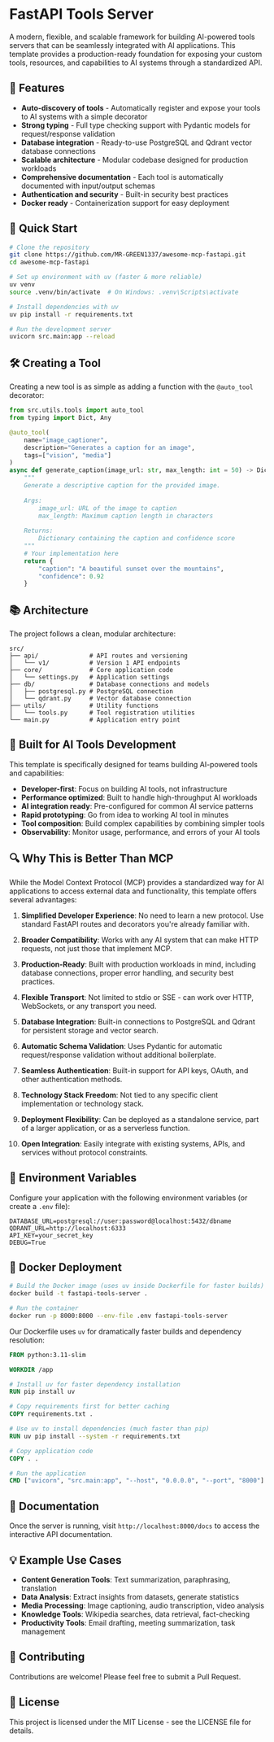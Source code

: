 # FastAPI Tools Server

A modern, flexible, and scalable framework for building AI-powered tools servers that can be seamlessly integrated with AI applications. This template provides a production-ready foundation for exposing your custom tools, resources, and capabilities to AI systems through a standardized API.

## 🚀 Features

- **Auto-discovery of tools** - Automatically register and expose your tools to AI systems with a simple decorator
- **Strong typing** - Full type checking support with Pydantic models for request/response validation
- **Database integration** - Ready-to-use PostgreSQL and Qdrant vector database connections
- **Scalable architecture** - Modular codebase designed for production workloads
- **Comprehensive documentation** - Each tool is automatically documented with input/output schemas
- **Authentication and security** - Built-in security best practices
- **Docker ready** - Containerization support for easy deployment

## 🔧 Quick Start

```bash
# Clone the repository
git clone https://github.com/MR-GREEN1337/awesome-mcp-fastapi.git
cd awesome-mcp-fastapi

# Set up environment with uv (faster & more reliable)
uv venv
source .venv/bin/activate  # On Windows: .venv\Scripts\activate

# Install dependencies with uv
uv pip install -r requirements.txt

# Run the development server
uvicorn src.main:app --reload
```

## 🛠️ Creating a Tool

Creating a new tool is as simple as adding a function with the `@auto_tool` decorator:

```python
from src.utils.tools import auto_tool
from typing import Dict, Any

@auto_tool(
    name="image_captioner", 
    description="Generates a caption for an image", 
    tags=["vision", "media"]
)
async def generate_caption(image_url: str, max_length: int = 50) -> Dict[str, Any]:
    """
    Generate a descriptive caption for the provided image.
    
    Args:
        image_url: URL of the image to caption
        max_length: Maximum caption length in characters
        
    Returns:
        Dictionary containing the caption and confidence score
    """
    # Your implementation here
    return {
        "caption": "A beautiful sunset over the mountains",
        "confidence": 0.92
    }
```

## 📚 Architecture

The project follows a clean, modular architecture:

```
src/
├── api/              # API routes and versioning
│   └── v1/           # Version 1 API endpoints
├── core/             # Core application code
│   └── settings.py   # Application settings
├── db/               # Database connections and models
│   ├── postgresql.py # PostgreSQL connection
│   └── qdrant.py     # Vector database connection
├── utils/            # Utility functions
│   └── tools.py      # Tool registration utilities
└── main.py           # Application entry point
```

## 💪 Built for AI Tools Development

This template is specifically designed for teams building AI-powered tools and capabilities:

- **Developer-first**: Focus on building AI tools, not infrastructure
- **Performance optimized**: Built to handle high-throughput AI workloads
- **AI integration ready**: Pre-configured for common AI service patterns
- **Rapid prototyping**: Go from idea to working AI tool in minutes
- **Tool composition**: Build complex capabilities by combining simpler tools
- **Observability**: Monitor usage, performance, and errors of your AI tools

## 🔍 Why This is Better Than MCP

While the Model Context Protocol (MCP) provides a standardized way for AI applications to access external data and functionality, this template offers several advantages:

1. **Simplified Developer Experience**: No need to learn a new protocol. Use standard FastAPI routes and decorators you're already familiar with.

2. **Broader Compatibility**: Works with any AI system that can make HTTP requests, not just those that implement MCP.

3. **Production-Ready**: Built with production workloads in mind, including database connections, proper error handling, and security best practices.

4. **Flexible Transport**: Not limited to stdio or SSE - can work over HTTP, WebSockets, or any transport you need.

5. **Database Integration**: Built-in connections to PostgreSQL and Qdrant for persistent storage and vector search.

6. **Automatic Schema Validation**: Uses Pydantic for automatic request/response validation without additional boilerplate.

7. **Seamless Authentication**: Built-in support for API keys, OAuth, and other authentication methods.

8. **Technology Stack Freedom**: Not tied to any specific client implementation or technology stack.

9. **Deployment Flexibility**: Can be deployed as a standalone service, part of a larger application, or as a serverless function.

10. **Open Integration**: Easily integrate with existing systems, APIs, and services without protocol constraints.

## 🔐 Environment Variables

Configure your application with the following environment variables (or create a `.env` file):

```
DATABASE_URL=postgresql://user:password@localhost:5432/dbname
QDRANT_URL=http://localhost:6333
API_KEY=your_secret_key
DEBUG=True
```

## 🐳 Docker Deployment

```bash
# Build the Docker image (uses uv inside Dockerfile for faster builds)
docker build -t fastapi-tools-server .

# Run the container
docker run -p 8000:8000 --env-file .env fastapi-tools-server
```

Our Dockerfile uses `uv` for dramatically faster builds and dependency resolution:

```dockerfile
FROM python:3.11-slim

WORKDIR /app

# Install uv for faster dependency installation
RUN pip install uv

# Copy requirements first for better caching
COPY requirements.txt .

# Use uv to install dependencies (much faster than pip)
RUN uv pip install --system -r requirements.txt

# Copy application code
COPY . .

# Run the application
CMD ["uvicorn", "src.main:app", "--host", "0.0.0.0", "--port", "8000"]
```

## 📝 Documentation

Once the server is running, visit `http://localhost:8000/docs` to access the interactive API documentation.

## 💡 Example Use Cases

- **Content Generation Tools**: Text summarization, paraphrasing, translation
- **Data Analysis**: Extract insights from datasets, generate statistics
- **Media Processing**: Image captioning, audio transcription, video analysis
- **Knowledge Tools**: Wikipedia searches, data retrieval, fact-checking
- **Productivity Tools**: Email drafting, meeting summarization, task management

## 🤝 Contributing

Contributions are welcome! Please feel free to submit a Pull Request.

## 📄 License

This project is licensed under the MIT License - see the LICENSE file for details.